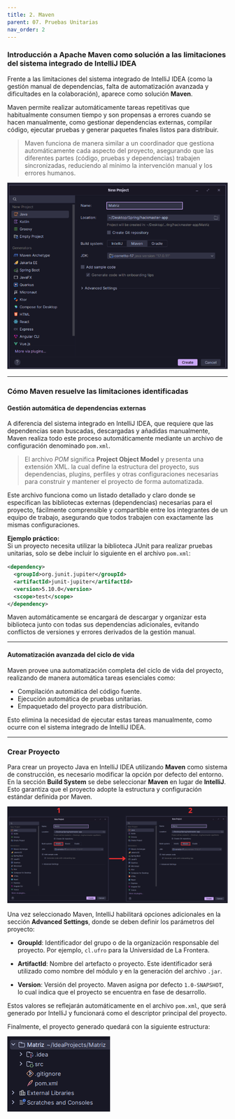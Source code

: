 ```yaml
---
title: 2. Maven
parent: 07. Pruebas Unitarias
nav_order: 2
---
```


### Introducción a Apache Maven como solución a las limitaciones del sistema integrado de IntelliJ IDEA

Frente a las limitaciones del sistema integrado de IntelliJ IDEA (como la gestión manual de dependencias, falta de automatización avanzada y dificultades en la colaboración), aparece como solución **Maven**.

Maven permite realizar automáticamente tareas repetitivas que habitualmente consumen tiempo y son propensas a errores cuando se hacen manualmente, como gestionar dependencias externas, compilar código, ejecutar pruebas y generar paquetes finales listos para distribuir.

> Maven funciona de manera similar a un coordinador que gestiona automáticamente cada aspecto del proyecto, asegurando que las diferentes partes (código, pruebas y dependencias) trabajen sincronizadas, reduciendo al mínimo la intervención manual y los errores humanos.

![[CrearMaven.png]](../Fotos/CrearMaven.png)

---
### Cómo Maven resuelve las limitaciones identificadas

#### Gestión automática de dependencias externas

A diferencia del sistema integrado en IntelliJ IDEA, que requiere que las dependencias sean buscadas, descargadas y añadidas manualmente, Maven realiza todo este proceso automáticamente mediante un archivo de configuración denominado `pom.xml`.
 
> El archivo *POM* significa **Project Object Model** y presenta una extensión XML. la cual define la estructura del proyecto, sus dependencias, plugins, perfiles y otras configuraciones necesarias para construir y mantener el proyecto de forma automatizada.

Este archivo funciona como un listado detallado y claro donde se especifican las bibliotecas externas (dependencias) necesarias para el proyecto, fácilmente comprensible y compartible entre los integrantes de un equipo de trabajo, asegurando que todos trabajen con exactamente las mismas configuraciones.

**Ejemplo práctico:**  
Si un proyecto necesita utilizar la biblioteca JUnit para realizar pruebas unitarias, solo se debe incluir lo siguiente en el archivo `pom.xml`:

```xml
<dependency>
  <groupId>org.junit.jupiter</groupId>
  <artifactId>junit-jupiter</artifactId>
  <version>5.10.0</version>
  <scope>test</scope>
</dependency>
```

Maven automáticamente se encargará de descargar y organizar esta biblioteca junto con todas sus dependencias adicionales, evitando conflictos de versiones y errores derivados de la gestión manual.

---
#### Automatización avanzada del ciclo de vida

Maven provee una automatización completa del ciclo de vida del proyecto, realizando de manera automática tareas esenciales como:

  - Compilación automática del código fuente.
  - Ejecución automática de pruebas unitarias.
  - Empaquetado del proyecto para distribución.

Esto elimina la necesidad de ejecutar estas tareas manualmente, como ocurre con el sistema integrado de IntelliJ IDEA.

---
### Crear Proyecto

Para crear un proyecto Java en IntelliJ IDEA utilizando **Maven** como sistema de construcción, es necesario modificar la opción por defecto del entorno. En la sección **Build System** se debe seleccionar **Maven** en lugar de **IntelliJ**. Esto garantiza que el proyecto adopte la estructura y configuración estándar definida por Maven.

![[IntelliJ-Maven.png]](../Fotos/IntelliJ-Maven.png)

Una vez seleccionado Maven, IntelliJ habilitará opciones adicionales en la sección **Advanced Settings**, donde se deben definir los parámetros del proyecto:

- **GroupId**: Identificador del grupo o de la organización responsable del proyecto. Por ejemplo, `cl.ufro` para la Universidad de La Frontera.

- **ArtifactId**: Nombre del artefacto o proyecto. Este identificador será utilizado como nombre del módulo y en la generación del archivo `.jar`.

- **Version**: Versión del proyecto. Maven asigna por defecto `1.0-SNAPSHOT`, lo cual indica que el proyecto se encuentra en fase de desarrollo.

Estos valores se reflejarán automáticamente en el archivo `pom.xml`, que será generado por IntelliJ y funcionará como el descriptor principal del proyecto.

Finalmente, el proyecto generado quedará con la siguiente estructura:

![[EstructuraProyectoMaven.png]](../Fotos/EstructuraProyectoMaven.png)

